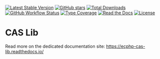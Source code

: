 [![Latest Stable Version](https://img.shields.io/packagist/v/ecphp/cas-lib.svg?style=flat-square)](https://packagist.org/packages/ecphp/cas-lib)
[![GitHub stars](https://img.shields.io/github/stars/ecphp/cas-lib.svg?style=flat-square)](https://packagist.org/packages/ecphp/cas-lib)
[![Total Downloads](https://img.shields.io/packagist/dt/ecphp/cas-lib.svg?style=flat-square)](https://packagist.org/packages/ecphp/cas-lib)
[![GitHub Workflow Status][github workflow status]][github actions link]
[![Type Coverage](https://shepherd.dev/github/ecphp/cas-lib/coverage.svg)](https://shepherd.dev/github/ecphp/cas-lib)
[![Read the Docs](https://img.shields.io/readthedocs/ecphp-cas-lib?style=flat-square)](https://ecphp-cas-lib.readthedocs.io/)
[![License](https://img.shields.io/packagist/l/ecphp/cas-lib.svg?style=flat-square)](https://packagist.org/packages/ecphp/cas-lib)

# CAS Lib

Read more on the dedicated documentation site:
https://ecphp-cas-lib.readthedocs.io/

[github actions link]: https://github.com/ecphp/cas-lib/actions
[github workflow status]:
  https://img.shields.io/github/actions/workflow/status/ecphp/cas-lib/continuous-integration.yml?branch=master&style=flat-square
